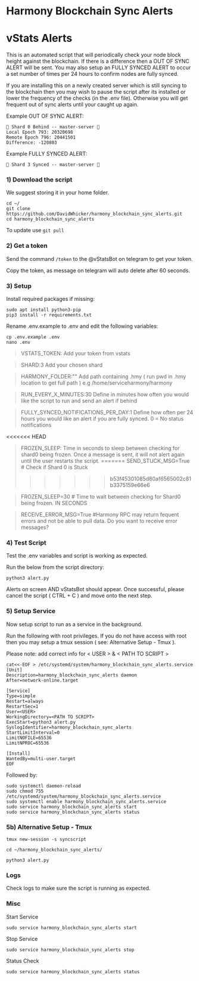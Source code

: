 # Harmony Blockchain Sync Alerts

# vStats Alerts
This is an automated script that will periodically check your node block height against the blockchain. If there is a difference then a OUT OF SYNC ALERT will be sent. You may also setup an FULLY SYNCED ALERT to occur a set number of times per 24 hours to confirm nodes are fully synced.

If you are installing this on a newly created server which is still syncing to the blockchain then you may wish to pause the script after its installed or lower the frequency of the checks (in the .env file). Otherwise you will get frequent out of sync alerts until your caught up again. 

Example OUT OF SYNC ALERT:
```
🚨 Shard 0 Behind -- master-server 🚨
Local Epoch 793: 20320698
Remote Epoch 796: 20441501
Difference: -120803
```

Example FULLY SYNCED ALERT:
```
🔶 Shard 3 Synced -- master-server 🔶
```

### 1) Download the script
We suggest storing it in your home folder.

```
cd ~/
git clone https://github.com/DavidWhicker/harmony_blockchain_sync_alerts.git
cd harmony_blockchain_sync_alerts
```
To update use `git pull`

### 2) Get a token
Send the command `/token` to the @vStatsBot on telegram to get your token.

Copy the token, as message on telegram will auto delete after 60 seconds.

### 3) Setup 
Install required packages if missing:

<!-- `sudo apt update && sudo apt upgrade -y` -->
```
sudo apt install python3-pip
pip3 install -r requirements.txt
```
Rename .env.example to .env and edit the following variables:
```
cp .env.example .env
nano .env
```
> VSTATS_TOKEN: Add your token from vstats 

> SHARD:3 Add your chosen shard

> HARMONY_FOLDER:"" Add path containing .hmy ( run pwd in .hmy location to get full path ) e.g /home/serviceharmony/harmony

> RUN_EVERY_X_MINUTES:30 Define in minutes how often you would like the script to run and send an alert if behind

> FULLY_SYNCED_NOTIFICATIONS_PER_DAY:1 Define how often per 24 hours you would like an alert if you are fully synced. 0 = No status notifications

<<<<<<< HEAD
> FROZEN_SLEEP: Time in seconds to sleep between checking for shard0 being frozen.  Once a message is sent, it will not alert again until the user restarts the script.
=======
> SEND_STUCK_MSG=True # Check if Shard 0 is Stuck
>>>>>>> b53f45301085d80af6565002c81b3375159e66e6

> FROZEN_SLEEP=30 # Time to wait between checking for Shard0 being frozen. IN SECONDS

> RECEIVE_ERROR_MSG=True #Harmony RPC may return fequent errors and not be able to pull data. Do you want to receive error messages?

### 4) Test Script 
Test the .env variables and script is working as expected. 

Run the below from the script directory:

```
python3 alert.py
```

Alerts on screen AND vStatsBot should appear. Once successful, please cancel the script ( CTRL + C ) and move onto the next step.

### 5) Setup Service
Now setup script to run as a service in the background. 

Run the following with root privileges. If you do not have access with root then you may setup a tmux session ( see: Alternative Setup - Tmux ).

Please note: add correct info for < USER > & < PATH TO SCRIPT >

```
cat<<-EOF > /etc/systemd/system/harmony_blockchain_sync_alerts.service
[Unit]
Description=harmony_blockchain_sync_alerts daemon
After=network-online.target

[Service]
Type=simple
Restart=always
RestartSec=1
User=<USER>
WorkingDirectory=<PATH TO SCRIPT>
ExecStart=python3 alert.py
SyslogIdentifier=harmony_blockchain_sync_alerts
StartLimitInterval=0
LimitNOFILE=65536
LimitNPROC=65536

[Install]
WantedBy=multi-user.target
EOF
```
Followed by:

```
sudo systemctl daemon-reload
sudo chmod 755 /etc/systemd/system/harmony_blockchain_sync_alerts.service
sudo systemctl enable harmony_blockchain_sync_alerts.service
sudo service harmony_blockchain_sync_alerts start
sudo service harmony_blockchain_sync_alerts status
```

### 5b) Alternative Setup - Tmux

`tmux new-session -s syncscript`

`cd ~/harmony_blockchain_sync_alerts/`

`python3 alert.py`


### Logs
Check logs to make sure the script is running as expected. 

### Misc
Start Service
```
sudo service harmony_blockchain_sync_alerts start
```

Stop Service
```
sudo service harmony_blockchain_sync_alerts stop
```

Status Check
```
sudo service harmony_blockchain_sync_alerts status
```
